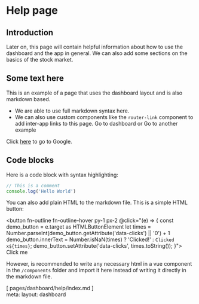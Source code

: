 # Help page

## Introduction

Later on, this page will contain helpful information about how to use the dashboard and the app in general.
We can also add some sections on the basics of the stock market.

## Some text here

This is an example of a page that uses the dashboard layout and is also markdown based.

- We are able to use full markdown syntax here.
- We can also use custom components like the `router-link` component to add inter-app links to this page.
  <router-link to="/dashboard">Go to dashboard</router-link> or <router-link to="/dashboard/help/example">Go to another example</router-link>

Click [here](https://www.google.com) to go to Google.

## Code blocks

Here is a code block with syntax highlighting:

```js
// This is a comment
console.log('Hello World')
```

You can also add plain HTML to the markdown file.
This is a simple HTML button:

<button fn-outline fn-outline-hover py-1 px-2 @click="(e) => {
const demo_button = e.target as HTMLButtonElement
let times = Number.parseInt(demo_button.getAttribute('data-clicks') || '0') + 1
demo_button.innerText = Number.isNaN(times) ? 'Clicked!' : `Clicked x${times}`;
demo_button.setAttribute('data-clicks', times.toString());
}">
Click me
</button>

However, is recommended to write any necessary html in a vue component in the `/components` folder and import it here instead of writing it directly in the markdown file.

<!-- Some spacers and a temporary footer -->
<span op-50>
  <div h-10 />
  [ pages/dashboard/help/index.md ]
  <div h-10 />
</span>

<script setup lang="ts">
import { useI18n } from 'vue-i18n'
const { t } = useI18n()
useHead({
  title: `${t('pages.dashboard.help.title')} • Fintasy`,
})
</script>

<route lang="yaml">
  meta:
    layout: dashboard
</route>
